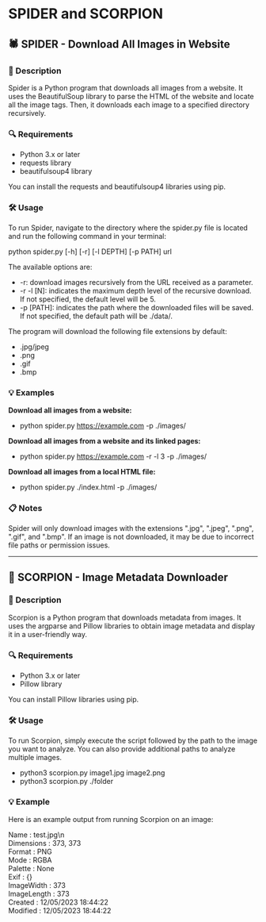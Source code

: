 # SPIDER and SCORPION

## 🕷️ SPIDER - Download All Images in Website

### 📝 Description
Spider is a Python program that downloads all images from a website. It uses the BeautifulSoup library to parse the HTML of the website and locate all the image tags. Then, it downloads each image to a specified directory recursively.

### 🔍 Requirements
* Python 3.x or later
* requests library
* beautifulsoup4 library

You can install the requests and beautifulsoup4 libraries using pip.

### 🛠️ Usage
To run Spider, navigate to the directory where the spider.py file is located and run the following command in your terminal:

python spider.py [-h] [-r] [-l DEPTH] [-p PATH] url

The available options are:

* -r: download images recursively from the URL received as a parameter.
* -r -l [N]: indicates the maximum depth level of the recursive download. If not specified, the default level will be 5.
* -p [PATH]: indicates the path where the downloaded files will be saved. If not specified, the default path will be ./data/.

The program will download the following file extensions by default:

* .jpg/jpeg
* .png
* .gif
* .bmp

### 💡 Examples
**Download all images from a website:** <br>
* python spider.py https://example.com -p ./images/

**Download all images from a website and its linked pages:** <br>
* python spider.py https://example.com -r -l 3 -p ./images/

**Download all images from a local HTML file:** <br>
* python spider.py ./index.html -p ./images/

### 📋 Notes
Spider will only download images with the extensions ".jpg", ".jpeg", ".png", ".gif", and ".bmp".
If an image is not downloaded, it may be due to incorrect file paths or permission issues.

-----------------------------------------------
## 🦂 SCORPION - Image Metadata Downloader

### 📝 Description
Scorpion is a Python program that downloads metadata from images. It uses the argparse and Pillow libraries to obtain image metadata and display it in a user-friendly way.

### 🔍 Requirements
* Python 3.x or later
* Pillow library

You can install Pillow libraries using pip.

### 🛠️ Usage
To run Scorpion, simply execute the script followed by the path to the image you want to analyze. You can also provide additional paths to analyze multiple images.

* python3 scorpion.py image1.jpg image2.png
* python3 scorpion.py ./folder

### 💡 Example
Here is an example output from running Scorpion on an image:

Name           : test.jpg\n <br>
Dimensions     : 373, 373 <br>
Format         : PNG <br>
Mode           : RGBA <br>
Palette        : None <br>
Exif           : {} <br>
ImageWidth     : 373 <br>
ImageLength    : 373 <br>
Created        : 12/05/2023 18:44:22 <br>
Modified       : 12/05/2023 18:44:22 